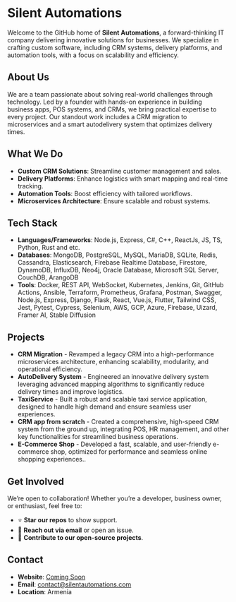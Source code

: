 # Silent Automations

Welcome to the GitHub home of **Silent Automations**, a forward-thinking IT company delivering innovative solutions for businesses. We specialize in crafting custom software, including CRM systems, delivery platforms, and automation tools, with a focus on scalability and efficiency.

## About Us
We are a team passionate about solving real-world challenges through technology. Led by a founder with hands-on experience in building business apps, POS systems, and CRMs, we bring practical expertise to every project. Our standout work includes a CRM migration to microservices and a smart autodelivery system that optimizes delivery times.

## What We Do
- **Custom CRM Solutions**: Streamline customer management and sales.
- **Delivery Platforms**: Enhance logistics with smart mapping and real-time tracking.
- **Automation Tools**: Boost efficiency with tailored workflows.
- **Microservices Architecture**: Ensure scalable and robust systems.

## Tech Stack
- **Languages/Frameworks**: Node.js, Express, C#, C++, ReactJs, JS, TS, Python, Rust and etc.
- **Databases**: MongoDB, PostgreSQL, MySQL, MariaDB, SQLite, Redis, Cassandra, Elasticsearch, Firebase Realtime Database, Firestore, DynamoDB, InfluxDB, Neo4j, Oracle Database, Microsoft SQL Server, CouchDB, ArangoDB
- **Tools**: Docker, REST API, WebSocket, Kubernetes, Jenkins, Git, GitHub Actions, Ansible, Terraform, Prometheus, Grafana, Postman, Swagger, Node.js, Express, Django, Flask, React, Vue.js, Flutter, Tailwind CSS, Jest, Pytest, Cypress, Selenium, AWS, GCP, Azure, Firebase, Uizard, Framer AI, Stable Diffusion

## Projects
- **CRM Migration** - Revamped a legacy CRM into a high-performance microservices architecture, enhancing scalability, modularity, and operational efficiency.
- **AutoDelivery System** - Engineered an innovative delivery system leveraging advanced mapping algorithms to significantly reduce delivery times and improve logistics.
- **TaxiService** - Built a robust and scalable taxi service application, designed to handle high demand and ensure seamless user experiences.
- **CRM app from scratch** - Created a comprehensive, high-speed CRM system from the ground up, integrating POS, HR management, and other key functionalities for streamlined business operations.
- **E-Commerce Shop** - Developed a fast, scalable, and user-friendly e-commerce shop, optimized for performance and seamless online shopping experiences..

## Get Involved
We’re open to collaboration! Whether you’re a developer, business owner, or enthusiast, feel free to:
- ⭐ **Star our repos** to show support.
- 📩 **Reach out via email** or open an issue.
- 🤝 **Contribute to our open-source projects**.

## Contact
- **Website**: [Coming Soon](#)
- **Email**: [contact@silentautomations.com](mailto:contact@silentautomations.com)
- **Location**: Armenia
